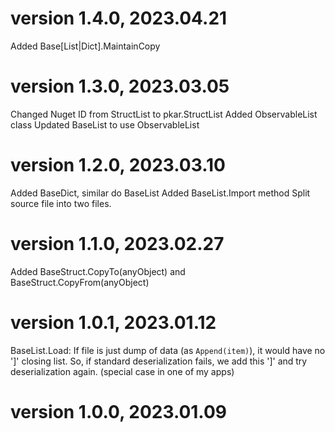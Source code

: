 ﻿
# version 1.4.0, 2023.04.21
 Added Base[List|Dict].MaintainCopy

# version 1.3.0, 2023.03.05
 Changed Nuget ID from StructList to pkar.StructList
 Added ObservableList class
 Updated BaseList to use ObservableList

# version 1.2.0, 2023.03.10
 Added BaseDict, similar do BaseList
 Added BaseList.Import method
 Split source file into two files.

# version 1.1.0, 2023.02.27
Added BaseStruct.CopyTo(anyObject) and BaseStruct.CopyFrom(anyObject)

# version 1.0.1, 2023.01.12
 BaseList.Load: If file is just dump of data (as `Append(item)`), it would have no ']' closing list. So, if standard deserialization fails, we add this ']' and try deserialization again.
 (special case in one of my apps)

# version 1.0.0, 2023.01.09